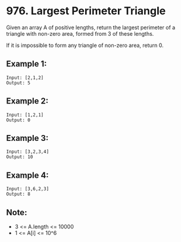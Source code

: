 # 976. Largest Perimeter Triangle

Given an array A of positive lengths, return the largest perimeter of a triangle with non-zero area, formed from 3 of these lengths.

If it is impossible to form any triangle of non-zero area, return 0.

## Example 1:

```
Input: [2,1,2]
Output: 5
```

## Example 2:

```
Input: [1,2,1]
Output: 0
```

## Example 3:

```
Input: [3,2,3,4]
Output: 10
```

## Example 4:

```
Input: [3,6,2,3]
Output: 8
```

## Note:

* 3 <= A.length <= 10000
* 1 <= A[i] <= 10^6